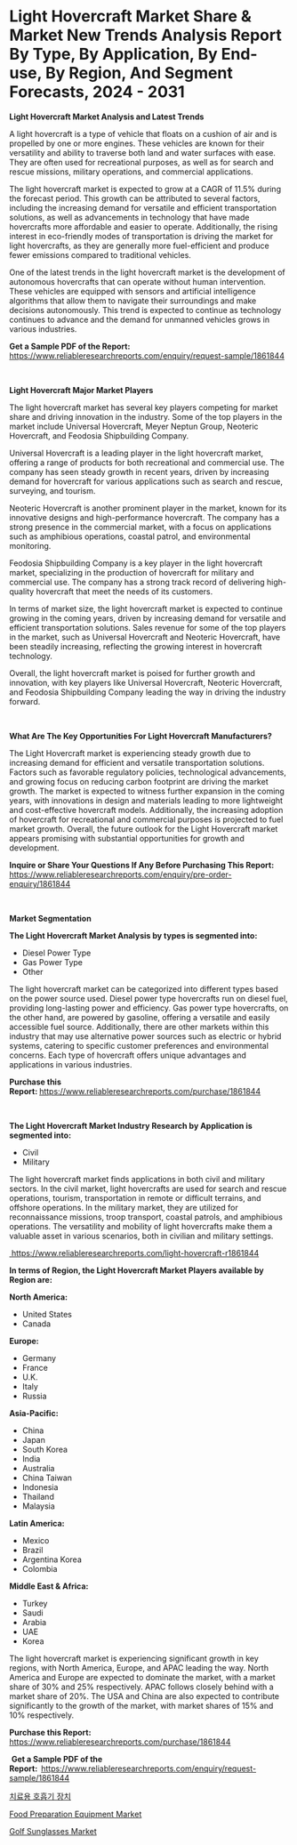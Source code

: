 <p><h1>Light Hovercraft Market Share & Market New Trends Analysis Report By Type, By Application, By End-use, By Region, And Segment Forecasts, 2024 - 2031</h1></p><p><strong>Light Hovercraft Market Analysis and Latest Trends</strong></p>
<p><p>A light hovercraft is a type of vehicle that floats on a cushion of air and is propelled by one or more engines. These vehicles are known for their versatility and ability to traverse both land and water surfaces with ease. They are often used for recreational purposes, as well as for search and rescue missions, military operations, and commercial applications.</p><p>The light hovercraft market is expected to grow at a CAGR of 11.5% during the forecast period. This growth can be attributed to several factors, including the increasing demand for versatile and efficient transportation solutions, as well as advancements in technology that have made hovercrafts more affordable and easier to operate. Additionally, the rising interest in eco-friendly modes of transportation is driving the market for light hovercrafts, as they are generally more fuel-efficient and produce fewer emissions compared to traditional vehicles.</p><p>One of the latest trends in the light hovercraft market is the development of autonomous hovercrafts that can operate without human intervention. These vehicles are equipped with sensors and artificial intelligence algorithms that allow them to navigate their surroundings and make decisions autonomously. This trend is expected to continue as technology continues to advance and the demand for unmanned vehicles grows in various industries.</p></p>
<p><strong>Get a Sample PDF of the Report:&nbsp;</strong> <a href="https://www.reliableresearchreports.com/enquiry/request-sample/1861844">https://www.reliableresearchreports.com/enquiry/request-sample/1861844</a></p>
<p>&nbsp;</p>
<p><strong>Light Hovercraft Major Market Players</strong></p>
<p><p>The light hovercraft market has several key players competing for market share and driving innovation in the industry. Some of the top players in the market include Universal Hovercraft, Meyer Neptun Group, Neoteric Hovercraft, and Feodosia Shipbuilding Company.</p><p>Universal Hovercraft is a leading player in the light hovercraft market, offering a range of products for both recreational and commercial use. The company has seen steady growth in recent years, driven by increasing demand for hovercraft for various applications such as search and rescue, surveying, and tourism.</p><p>Neoteric Hovercraft is another prominent player in the market, known for its innovative designs and high-performance hovercraft. The company has a strong presence in the commercial market, with a focus on applications such as amphibious operations, coastal patrol, and environmental monitoring.</p><p>Feodosia Shipbuilding Company is a key player in the light hovercraft market, specializing in the production of hovercraft for military and commercial use. The company has a strong track record of delivering high-quality hovercraft that meet the needs of its customers.</p><p>In terms of market size, the light hovercraft market is expected to continue growing in the coming years, driven by increasing demand for versatile and efficient transportation solutions. Sales revenue for some of the top players in the market, such as Universal Hovercraft and Neoteric Hovercraft, have been steadily increasing, reflecting the growing interest in hovercraft technology.</p><p>Overall, the light hovercraft market is poised for further growth and innovation, with key players like Universal Hovercraft, Neoteric Hovercraft, and Feodosia Shipbuilding Company leading the way in driving the industry forward.</p></p>
<p>&nbsp;</p>
<p><strong>What Are The Key Opportunities For Light Hovercraft Manufacturers?</strong></p>
<p><p>The Light Hovercraft market is experiencing steady growth due to increasing demand for efficient and versatile transportation solutions. Factors such as favorable regulatory policies, technological advancements, and growing focus on reducing carbon footprint are driving the market growth. The market is expected to witness further expansion in the coming years, with innovations in design and materials leading to more lightweight and cost-effective hovercraft models. Additionally, the increasing adoption of hovercraft for recreational and commercial purposes is projected to fuel market growth. Overall, the future outlook for the Light Hovercraft market appears promising with substantial opportunities for growth and development.</p></p>
<p><strong>Inquire or Share Your Questions If Any Before Purchasing This Report:</strong> <a href="https://www.reliableresearchreports.com/enquiry/pre-order-enquiry/1861844">https://www.reliableresearchreports.com/enquiry/pre-order-enquiry/1861844</a></p>
<p>&nbsp;</p>
<p><strong>Market Segmentation</strong></p>
<p><strong>The Light Hovercraft Market Analysis by types is segmented into:</strong></p>
<p><ul><li>Diesel Power Type</li><li>Gas Power Type</li><li>Other</li></ul></p>
<p><p>The light hovercraft market can be categorized into different types based on the power source used. Diesel power type hovercrafts run on diesel fuel, providing long-lasting power and efficiency. Gas power type hovercrafts, on the other hand, are powered by gasoline, offering a versatile and easily accessible fuel source. Additionally, there are other markets within this industry that may use alternative power sources such as electric or hybrid systems, catering to specific customer preferences and environmental concerns. Each type of hovercraft offers unique advantages and applications in various industries.</p></p>
<p><strong>Purchase this Report:&nbsp;</strong><a href="https://www.reliableresearchreports.com/purchase/1861844">https://www.reliableresearchreports.com/purchase/1861844</a></p>
<p>&nbsp;</p>
<p><strong>The Light Hovercraft Market Industry Research by Application is segmented into:</strong></p>
<p><ul><li>Civil</li><li>Military</li></ul></p>
<p><p>The light hovercraft market finds applications in both civil and military sectors. In the civil market, light hovercrafts are used for search and rescue operations, tourism, transportation in remote or difficult terrains, and offshore operations. In the military market, they are utilized for reconnaissance missions, troop transport, coastal patrols, and amphibious operations. The versatility and mobility of light hovercrafts make them a valuable asset in various scenarios, both in civilian and military settings.</p></p>
<p><a href="https://www.reliableresearchreports.com/light-hovercraft-r1861844">&nbsp;https://www.reliableresearchreports.com/light-hovercraft-r1861844</a></p>
<p><strong>In terms of Region, the Light Hovercraft Market Players available by Region are:</strong></p>
<p>
    <p> <strong> North America: </strong>
        <ul>
            <li>United States</li>
            <li>Canada</li>
        </ul>
        </p> 
    <p> <strong> Europe: </strong>
        <ul>
            <li>Germany</li>
            <li>France</li>
            <li>U.K.</li>
            <li>Italy</li>
            <li>Russia</li>
        </ul>
        </p> 
    <p> <strong> Asia-Pacific: </strong>
        <ul>
            <li>China</li>
            <li>Japan</li>
            <li>South Korea</li>
            <li>India</li>
            <li>Australia</li>
            <li>China Taiwan</li>
            <li>Indonesia</li>
            <li>Thailand</li>
            <li>Malaysia</li>
        </ul>
        </p> 
    <p> <strong> Latin America: </strong>
        <ul>
            <li>Mexico</li>
            <li>Brazil</li>
            <li>Argentina Korea</li>
            <li>Colombia</li>
        </ul>
        </p> 
    <p> <strong> Middle East & Africa: </strong>
        <ul>
            <li>Turkey</li>
            <li>Saudi</li>
            <li>Arabia</li>
            <li>UAE</li>
            <li>Korea</li>
        </ul>
    </p>
    </p>
<p><p>The light hovercraft market is experiencing significant growth in key regions, with North America, Europe, and APAC leading the way. North America and Europe are expected to dominate the market, with a market share of 30% and 25% respectively. APAC follows closely behind with a market share of 20%. The USA and China are also expected to contribute significantly to the growth of the market, with market shares of 15% and 10% respectively.</p></p>
<p><strong>Purchase this Report: </strong><a href="https://www.reliableresearchreports.com/purchase/1861844">https://www.reliableresearchreports.com/purchase/1861844</a></p>
<p>&nbsp;<strong>Get a Sample PDF of the Report:&nbsp;&nbsp;</strong><a href="https://www.reliableresearchreports.com/enquiry/request-sample/1861844">https://www.reliableresearchreports.com/enquiry/request-sample/1861844</a></p>
<p><strong></strong></p>
<p><p><a href="https://github.com/rick7624/Market-Research-Report-List-1/blob/main/5803732127293.md">치료용 호흡기 장치</a></p><p><a href="https://issuu.com/reportprime-2/docs/food-preparation-equipment-market-size-2030.pptx">Food Preparation Equipment Market</a></p><p><a href="https://view.publitas.com/reportprime-1/golf-sunglasses-market-growth-outlook-from-2024-to-2031-and-it-is-projecting-at-8-3-cagr-with-markets-trends-analysis-by-application-regional-outlook-and-revenue/">Golf Sunglasses Market</a></p></p>